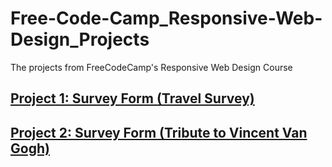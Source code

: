 # Free-Code-Camp_Responsive-Web-Design_Projects
The projects from FreeCodeCamp's Responsive Web Design Course
<h2><a href="https://github.com/hlalljie/Free-Code-Camp_Responsive-Web-Design_Projects/tree/main/Survey_Form">Project 1: Survey Form (Travel Survey)</a></h2>
<h2><a href="https://github.com/hlalljie/Free-Code-Camp_Responsive-Web-Design_Projects/tree/main/Tribute_Page">Project 2: Survey Form (Tribute to Vincent Van Gogh)</a></h2>
